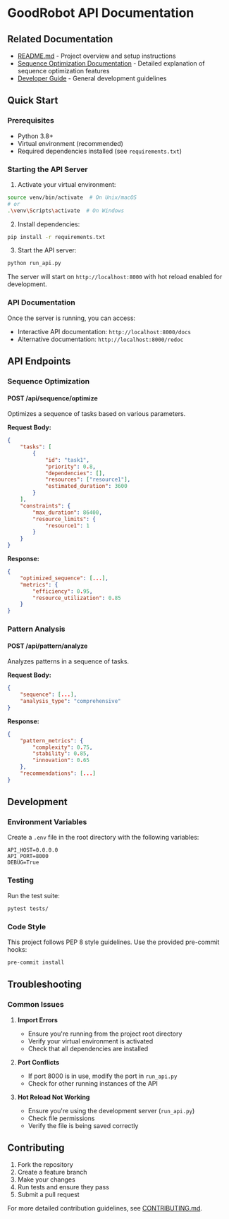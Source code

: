 # GoodRobot API Documentation

## Related Documentation
- [README.md](../README.md) - Project overview and setup instructions
- [Sequence Optimization Documentation](sequence_optimization.md) - Detailed explanation of sequence optimization features
- [Developer Guide](../docs/DEVELOPER.md) - General development guidelines

## Quick Start

### Prerequisites
- Python 3.8+
- Virtual environment (recommended)
- Required dependencies installed (see `requirements.txt`)

### Starting the API Server

1. Activate your virtual environment:
```bash
source venv/bin/activate  # On Unix/macOS
# or
.\venv\Scripts\activate  # On Windows
```

2. Install dependencies:
```bash
pip install -r requirements.txt
```

3. Start the API server:
```bash
python run_api.py
```

The server will start on `http://localhost:8000` with hot reload enabled for development.

### API Documentation

Once the server is running, you can access:
- Interactive API documentation: `http://localhost:8000/docs`
- Alternative documentation: `http://localhost:8000/redoc`

## API Endpoints

### Sequence Optimization

#### POST /api/sequence/optimize
Optimizes a sequence of tasks based on various parameters.

**Request Body:**
```json
{
    "tasks": [
        {
            "id": "task1",
            "priority": 0.8,
            "dependencies": [],
            "resources": ["resource1"],
            "estimated_duration": 3600
        }
    ],
    "constraints": {
        "max_duration": 86400,
        "resource_limits": {
            "resource1": 1
        }
    }
}
```

**Response:**
```json
{
    "optimized_sequence": [...],
    "metrics": {
        "efficiency": 0.95,
        "resource_utilization": 0.85
    }
}
```

### Pattern Analysis

#### POST /api/pattern/analyze
Analyzes patterns in a sequence of tasks.

**Request Body:**
```json
{
    "sequence": [...],
    "analysis_type": "comprehensive"
}
```

**Response:**
```json
{
    "pattern_metrics": {
        "complexity": 0.75,
        "stability": 0.85,
        "innovation": 0.65
    },
    "recommendations": [...]
}
```

## Development

### Environment Variables

Create a `.env` file in the root directory with the following variables:
```
API_HOST=0.0.0.0
API_PORT=8000
DEBUG=True
```

### Testing

Run the test suite:
```bash
pytest tests/
```

### Code Style

This project follows PEP 8 style guidelines. Use the provided pre-commit hooks:
```bash
pre-commit install
```

## Troubleshooting

### Common Issues

1. **Import Errors**
   - Ensure you're running from the project root directory
   - Verify your virtual environment is activated
   - Check that all dependencies are installed

2. **Port Conflicts**
   - If port 8000 is in use, modify the port in `run_api.py`
   - Check for other running instances of the API

3. **Hot Reload Not Working**
   - Ensure you're using the development server (`run_api.py`)
   - Check file permissions
   - Verify the file is being saved correctly

## Contributing

1. Fork the repository
2. Create a feature branch
3. Make your changes
4. Run tests and ensure they pass
5. Submit a pull request

For more detailed contribution guidelines, see [CONTRIBUTING.md](CONTRIBUTING.md).
